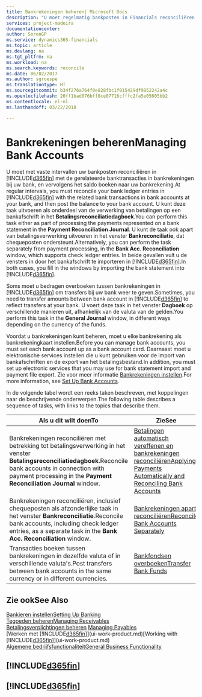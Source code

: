 ```yaml
---
title: Bankrekeningen beheren| Microsoft Docs
description: "U moet regelmatig bankposten in Financials reconciliëren met de gerelateerde banktransacties in uw bankrekeningen."
services: project-madeira
documentationcenter: 
author: SorenGP
ms.service: dynamics365-financials
ms.topic: article
ms.devlang: na
ms.tgt_pltfrm: na
ms.workload: na
ms.search.keywords: reconcile
ms.date: 06/02/2017
ms.author: sgroespe
ms.translationtype: HT
ms.sourcegitcommit: b34f276a764f0e828fbc1f015429df9852242a4c
ms.openlocfilehash: 20ff1bad076bff8ce07716cfffc2fa5e05605bb2
ms.contentlocale: nl-nl
ms.lasthandoff: 03/22/2018

---
```

# <a name="managing-bank-accounts"></a><span data-ttu-id="8bd3e-103">Bankrekeningen beheren</span><span class="sxs-lookup"><span data-stu-id="8bd3e-103">Managing Bank Accounts</span></span>
<span data-ttu-id="8bd3e-104">U moet met vaste intervallen uw bankposten reconciliëren in [!INCLUDE[d365fin](includes/d365fin_md.md)] met de gerelateerde banktransacties in bankrekeningen bij uw bank, en vervolgens het saldo boeken naar uw bankrekening.</span><span class="sxs-lookup"><span data-stu-id="8bd3e-104">At regular intervals, you must reconcile your bank ledger entries in [!INCLUDE[d365fin](includes/d365fin_md.md)] with the related bank transactions in bank accounts at your bank, and then post the balance to your bank account.</span></span> <span data-ttu-id="8bd3e-105">U kunt deze taak uitvoeren als onderdeel van de verwerking van betalingen op een bankafschrift in het **Betalingsreconciliatiedagboek**.</span><span class="sxs-lookup"><span data-stu-id="8bd3e-105">You can perform this task either as part of processing the payments represented on a bank statement in the **Payment Reconciliation Journal**.</span></span> <span data-ttu-id="8bd3e-106">U kunt de taak ook apart van betalingsverwerking uitvoeren in het venster **Bankreconciliatie**, dat chequeposten ondersteunt.</span><span class="sxs-lookup"><span data-stu-id="8bd3e-106">Alternatively, you can perform the task separately from payment processing, in the **Bank Acc. Reconciliation** window, which supports check ledger entries.</span></span> <span data-ttu-id="8bd3e-107">In beide gevallen vult u de vensters in door het bankafschrift te importeren in [!INCLUDE[d365fin](includes/d365fin_md.md)].</span><span class="sxs-lookup"><span data-stu-id="8bd3e-107">In both cases, you fill in the windows by importing the bank statement into [!INCLUDE[d365fin](includes/d365fin_md.md)].</span></span>

<span data-ttu-id="8bd3e-108">Soms moet u bedragen overboeken tussen bankrekeningen in [!INCLUDE[d365fin](includes/d365fin_md.md)] om transfers bij uw bank weer te geven.</span><span class="sxs-lookup"><span data-stu-id="8bd3e-108">Sometimes, you need to transfer amounts between bank account in [!INCLUDE[d365fin](includes/d365fin_md.md)] to reflect transfers at your bank.</span></span> <span data-ttu-id="8bd3e-109">U voert deze taak in het venster **Dagboek** op verschillende manieren uit, afhankelijk van de valuta van de gelden.</span><span class="sxs-lookup"><span data-stu-id="8bd3e-109">You perform this task in the **General Journal** window, in different ways depending on the currency of the funds.</span></span>

<span data-ttu-id="8bd3e-110">Voordat u bankrekeningen kunt beheren, moet u elke bankrekening als bankrekeningkaart instellen.</span><span class="sxs-lookup"><span data-stu-id="8bd3e-110">Before you can manage bank accounts, you must set each bank account up as a bank account card.</span></span> <span data-ttu-id="8bd3e-111">Daarnaast moet u elektronische services instellen die u kunt gebruiken voor de import van bankafschriften en de export van het betalingsbestand.</span><span class="sxs-lookup"><span data-stu-id="8bd3e-111">In addition, you must set up electronic services that you may use for bank statement import and payment file export.</span></span> <span data-ttu-id="8bd3e-112">Zie voor meer informatie [Bankrekeningen instellen](bank-setup-banking.md).</span><span class="sxs-lookup"><span data-stu-id="8bd3e-112">For more information, see [Set Up Bank Accounts](bank-setup-banking.md).</span></span>

<span data-ttu-id="8bd3e-113">In de volgende tabel wordt een reeks taken beschreven, met koppelingen naar de beschrijvende onderwerpen.</span><span class="sxs-lookup"><span data-stu-id="8bd3e-113">The following table describes a sequence of tasks, with links to the topics that describe them.</span></span>

| <span data-ttu-id="8bd3e-114">Als u dit wilt doen</span><span class="sxs-lookup"><span data-stu-id="8bd3e-114">To</span></span> | <span data-ttu-id="8bd3e-115">Zie</span><span class="sxs-lookup"><span data-stu-id="8bd3e-115">See</span></span> |
| --- | --- |
| <span data-ttu-id="8bd3e-116">Bankrekeningen reconciliëren met betrekking tot betalingsverwerking in het venster **Betalingsreconciliatiedagboek**.</span><span class="sxs-lookup"><span data-stu-id="8bd3e-116">Reconcile bank accounts in connection with payment processing in the **Payment Reconciliation Journal** window.</span></span> |[<span data-ttu-id="8bd3e-117">Betalingen automatisch vereffenen en bankrekeningen reconciliëren</span><span class="sxs-lookup"><span data-stu-id="8bd3e-117">Applying Payments Automatically and Reconciling Bank Accounts</span></span>](receivables-apply-payments-auto-reconcile-bank-accounts.md) |
| <span data-ttu-id="8bd3e-118">Bankrekeningen reconciliëren, inclusief chequeposten als afzonderlijke taak in het venster **Bankreconciliatie**.</span><span class="sxs-lookup"><span data-stu-id="8bd3e-118">Reconcile bank accounts, including check ledger entries, as a separate task in the **Bank Acc. Reconciliation** window.</span></span> |[<span data-ttu-id="8bd3e-119">Bankrekeningen apart reconciliëren</span><span class="sxs-lookup"><span data-stu-id="8bd3e-119">Reconcile Bank Accounts Separately</span></span>](bank-how-reconcile-bank-accounts-separately.md) |
| <span data-ttu-id="8bd3e-120">Transacties boeken tussen bankrekeningen in dezelfde valuta of in verschillende valuta's.</span><span class="sxs-lookup"><span data-stu-id="8bd3e-120">Post transfers between bank accounts in the same currency or in different currencies.</span></span> |[<span data-ttu-id="8bd3e-121">Bankfondsen overboeken</span><span class="sxs-lookup"><span data-stu-id="8bd3e-121">Transfer Bank Funds</span></span>](bank-how-transfer-bank-funds.md) |

## <a name="see-also"></a><span data-ttu-id="8bd3e-122">Zie ook</span><span class="sxs-lookup"><span data-stu-id="8bd3e-122">See Also</span></span>
[<span data-ttu-id="8bd3e-123">Bankieren instellen</span><span class="sxs-lookup"><span data-stu-id="8bd3e-123">Setting Up Banking</span></span>](bank-setup-banking.md)  
[<span data-ttu-id="8bd3e-124">Tegoeden beheren</span><span class="sxs-lookup"><span data-stu-id="8bd3e-124">Managing Receivables</span></span>](receivables-manage-receivables.md)  
<span data-ttu-id="8bd3e-125">[Betalingsverplichtingen beheren](payables-manage-payables.md)  </span><span class="sxs-lookup"><span data-stu-id="8bd3e-125">[Managing Payables](payables-manage-payables.md)  </span></span>  
<span data-ttu-id="8bd3e-126">[Werken met [!INCLUDE[d365fin](includes/d365fin_md.md)]](ui-work-product.md)</span><span class="sxs-lookup"><span data-stu-id="8bd3e-126">[Working with [!INCLUDE[d365fin](includes/d365fin_md.md)]](ui-work-product.md)</span></span>  
[<span data-ttu-id="8bd3e-127">Algemene bedrijfsfunctionaliteit</span><span class="sxs-lookup"><span data-stu-id="8bd3e-127">General Business Functionality</span></span>](ui-across-business-areas.md)  

## [!INCLUDE[d365fin](includes/free_trial_md.md)]  
## [!INCLUDE[d365fin](includes/training_link_md.md)]


